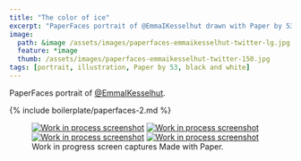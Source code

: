 ```yaml
---
title: "The color of ice"
excerpt: "PaperFaces portrait of @EmmaIKesselhut drawn with Paper by 53 on an iPad."
image: 
  path: &image /assets/images/paperfaces-emmaikesselhut-twitter-lg.jpg 
  feature: *image
  thumb: /assets/images/paperfaces-emmaikesselhut-twitter-150.jpg
tags: [portrait, illustration, Paper by 53, black and white]
---
```


PaperFaces portrait of [@EmmaIKesselhut](http://twitter.com/EmmaIKesselhut).

{% include boilerplate/paperfaces-2.md %}

<figure class="third">
	<a href="{{ site.url }}/assets/images/paperfaces-emmaikesselhut-process-1-lg.jpg"><img src="{{ site.url }}/assets/images/paperfaces-emmaikesselhut-process-1-600.jpg" alt="Work in process screenshot"></a>
	<a href="{{ site.url }}/assets/images/paperfaces-emmaikesselhut-process-2-lg.jpg"><img src="{{ site.url }}/assets/images/paperfaces-emmaikesselhut-process-2-600.jpg" alt="Work in process screenshot"></a>
	<a href="{{ site.url }}/assets/images/paperfaces-emmaikesselhut-process-3-lg.jpg"><img src="{{ site.url }}/assets/images/paperfaces-emmaikesselhut-process-3-600.jpg" alt="Work in process screenshot"></a>
	<a href="{{ site.url }}/assets/images/paperfaces-emmaikesselhut-process-4-lg.jpg"><img src="{{ site.url }}/assets/images/paperfaces-emmaikesselhut-process-4-600.jpg" alt="Work in process screenshot"></a>
	<figcaption>Work in progress screen captures Made with Paper.</figcaption>
</figure>